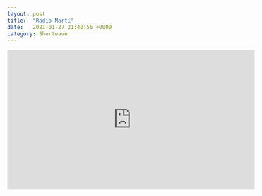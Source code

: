 ```yaml
---
layout: post
title:  "Radio Martí"
date:   2021-01-27 21:40:56 +0000
category: Shortwave
---
```

<iframe width="560" height="315" src="https://www.youtube.com/embed/-ZTvy3jEOJU?controls=0" frameborder="0" allow="accelerometer; autoplay; clipboard-write; encrypted-media; gyroscope; picture-in-picture" allowfullscreen></iframe>